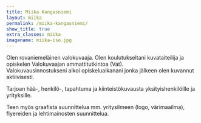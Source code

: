 ```yaml
---
title: Miika Kangasniemi
layout: miika
permalink: /miika-kangasniemi/
show_title: true
extra_classes: miika
imagename: miika-iso.jpg
---
```


Olen rovaniemeläinen valokuvaaja. Olen koulutukseltani kuvataiteilija ja
opiskelen Valokuvaajan ammattitutkintoa (Vat).  
Valokuvausinnostukseni alkoi opiskeluaikanani jonka jälkeen olen kuvannut
aktiivisesti.

Tarjoan hää-, henkilö-, tapahtuma ja kiinteistökuvausta yksityishenkilöille
ja yrityksille.

Teen myös graafista suunnittelua mm. yritysilmeen (logo, värimaailma),
flyereiden ja lehtimainosten suunnittelua.
